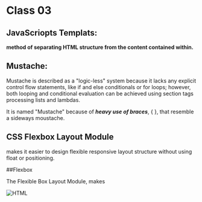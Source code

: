 # Class 03

## JavaScriopts Templats:

**method of separating HTML structure from the content contained within.**


## Mustache:

Mustache is described as a "logic-less" system because it lacks any explicit control flow statements, like if and else conditionals or for loops; however, both looping and conditional evaluation can be achieved using section tags processing lists and lambdas.

It is named "Mustache" because of ***heavy use of braces***, { }, that resemble a sideways moustache.


## CSS Flexbox Layout Module

makes it easier to design flexible responsive layout structure without using float or positioning.

##Flexbox

The Flexible Box Layout Module, makes



![HTML](https://1stwebdesigner.com/wp-content/uploads/2018/01/03-css-tricks-flexbox-guide.jpg)


